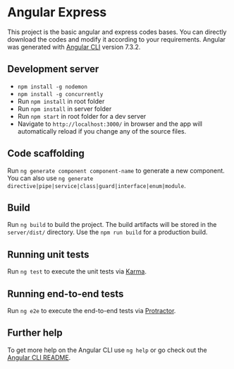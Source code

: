 # Angular Express

This project is the basic angular and express codes bases. You can directly download the codes and modify it according to your requirements. Angular was generated with [Angular CLI](https://github.com/angular/angular-cli) version 7.3.2.

## Development server

* `npm install -g nodemon`
* `npm install -g concurrently`
* Run `npm install` in root folder
* Run `npm install` in server folder
* Run `npm start` in root folder for a dev server
* Navigate to `http://localhost:3000/` in browser and the app will automatically reload if you change any of the source files.

## Code scaffolding

Run `ng generate component component-name` to generate a new component. You can also use `ng generate directive|pipe|service|class|guard|interface|enum|module`.

## Build

Run `ng build` to build the project. The build artifacts will be stored in the `server/dist/` directory. Use the `npm run build` for a production build.

## Running unit tests

Run `ng test` to execute the unit tests via [Karma](https://karma-runner.github.io).

## Running end-to-end tests

Run `ng e2e` to execute the end-to-end tests via [Protractor](http://www.protractortest.org/).

## Further help

To get more help on the Angular CLI use `ng help` or go check out the [Angular CLI README](https://github.com/angular/angular-cli/blob/master/README.md).
